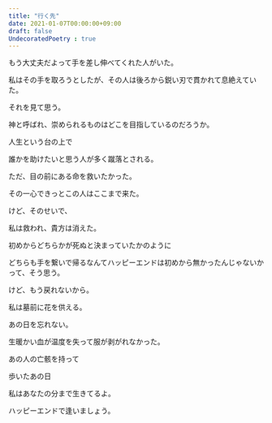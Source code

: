 ```yaml
---
title: "行く先"
date: 2021-01-07T00:00:00+09:00
draft: false
UndecoratedPoetry : true
---
```

もう大丈夫だよって手を差し伸べてくれた人がいた。

私はその手を取ろうとしたが、その人は後ろから鋭い刃で貫かれて息絶えていた。

それを見て思う。

神と呼ばれ、崇められるものはどこを目指しているのだろうか。

人生という台の上で

誰かを助けたいと思う人が多く蹴落とされる。

ただ、目の前にある命を救いたかった。

その一心できっとこの人はここまで来た。

けど、そのせいで、

私は救われ、貴方は消えた。

初めからどちらかが死ぬと決まっていたかのように

どちらも手を繋いで帰るなんてハッピーエンドは初めから無かったんじゃないかって、そう思う。

けど、もう戻れないから。

私は墓前に花を供える。

あの日を忘れない。

生暖かい血が温度を失って服が剥がれなかった。

あの人の亡骸を持って

歩いたあの日

私はあなたの分まで生きてるよ。

ハッピーエンドで逢いましょう。

<!-- 
    サイト運営担当のボヤキ #2
    今日は書きたいことが二つ
    今日、YouTuberのうごくちゃんが12/31に亡くなられていたというのが公表されました。僕は彼女をKUNさんらのコラボで見ていました。
    個人チャンネルまで追う人ではありませんでしたが、何かつながっているような部分がある気がして、とても好きでした。ご冥福をお祈りします。

    本当はもう少し書きたいこともあるのですが、置いて二つ目に行きたいと思います。
    今回題名を行く先というようにしました。いつもURLの英文を考えるのは僕の担当で、大丈夫を訳すとFineになりますが、何か味気ないというか、Fineで表せるものではないのだと思います。

    by サイト運営担当の黒子
-->